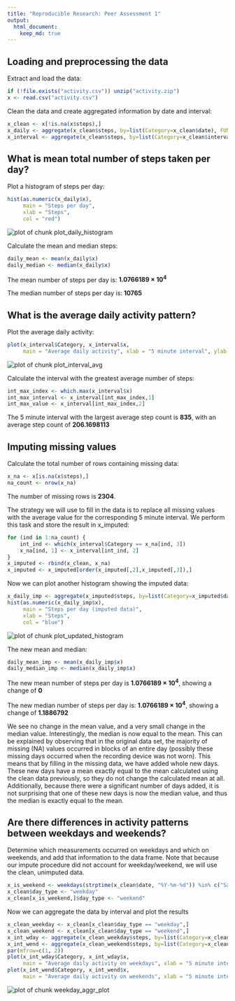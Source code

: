 ```yaml
---
title: "Reproducible Research: Peer Assessment 1"
output: 
  html_document:
    keep_md: true
---
```



## Loading and preprocessing the data

Extract and load the data:


```r
if (!file.exists("activity.csv")) unzip("activity.zip")
x <- read.csv("activity.csv")
```

Clean the data and create aggregated information by date and interval:


```r
x_clean <- x[!is.na(x$steps),]
x_daily <- aggregate(x_clean$steps, by=list(Category=x_clean$date), FUN=sum)
x_interval <- aggregate(x_clean$steps, by=list(Category=x_clean$interval), FUN=mean)
```

## What is mean total number of steps taken per day?

Plot a histogram of steps per day:


```r
hist(as.numeric(x_daily$x), 
     main = "Steps per day", 
     xlab = "Steps",
     col = "red")
```

![plot of chunk plot_daily_histogram](figure/plot_daily_histogram-1.png) 

Calculate the mean and median steps:


```r
daily_mean <- mean(x_daily$x)
daily_median <- median(x_daily$x)
```

The mean number of steps per day is: **1.0766189 &times; 10<sup>4</sup>**

The median number of steps per day is: **10765**

## What is the average daily activity pattern?

Plot the average daily activity:


```r
plot(x_interval$Category, x_interval$x, 
     main = "Average daily activity", xlab = "5 minute interval", ylab = "Steps", type = "l")
```

![plot of chunk plot_interval_avg](figure/plot_interval_avg-1.png) 

Calculate the interval with the greatest average number of steps:


```r
int_max_index <- which.max(x_interval$x)
int_max_interval <- x_interval[int_max_index,1]
int_max_value <- x_interval[int_max_index,2]
```

The 5 minute interval with the largest average step count is **835**, with an average step count of **206.1698113**

## Imputing missing values

Calculate the total number of rows containing missing data:


```r
x_na <- x[is.na(x$steps),]
na_count <- nrow(x_na)
```

The number of missing rows is **2304**.

The strategy we will use to fill in the data is to replace all missing values with the average value for the corresponding 5 minute interval. 
We perform this task and store the result in x_imputed:


```r
for (ind in 1:na_count) {
	int_ind <- which(x_interval$Category == x_na[ind, 3])
	x_na[ind, 1] <- x_interval[int_ind, 2]
}
x_imputed <- rbind(x_clean, x_na)
x_imputed <- x_imputed[order(x_imputed[,2],x_imputed[,3]),]
```

Now we can plot another histogram showing the imputed data:


```r
x_daily_imp <- aggregate(x_imputed$steps, by=list(Category=x_imputed$date), FUN=sum)
hist(as.numeric(x_daily_imp$x), 
     main = "Steps per day (imputed data)", 
     xlab = "Steps",
     col = "blue")
```

![plot of chunk plot_updated_histogram](figure/plot_updated_histogram-1.png) 

The new mean and median:


```r
daily_mean_imp <- mean(x_daily_imp$x)
daily_median_imp <- median(x_daily_imp$x)
```

The new mean number of steps per day is **1.0766189 &times; 10<sup>4</sup>**, showing a change of **0**

The new median number of steps per day is: **1.0766189 &times; 10<sup>4</sup>**, showing a change of **1.1886792**

We see no change in the mean value, and a very small change in the median value. Interestingly, the median is now equal to the mean.
This can be explained by observing that in the original data set, the majority of missing (NA) values occurred in blocks of an entire day 
(possibly these missing days occurred when the recording device was not worn). This means that by filling in the missing data, we have 
added whole new days. These new days have a mean exactly equal to the mean calculated using the clean data previously, so they
do not change the calculated mean at all. Additionally, because there were a significant number of days added, it is not surprising
that one of these new days is now the median value, and thus the median is exactly equal to the mean.

## Are there differences in activity patterns between weekdays and weekends?

Determine which measurements occurred on weekdays and which on weekends, and add that information to the data frame.
Note that because our impute procedure did not account for weekday/weekend, we will use the clean, unimputed data.


```r
x_is_weekend <- weekdays(strptime(x_clean$date, "%Y-%m-%d")) %in% c("Saturday", "Sunday")
x_clean$day_type <- "weekday"
x_clean[x_is_weekend,]$day_type <- "weekend"
```

Now we can aggregate the data by interval and plot the results


```r
x_clean_weekday <- x_clean[x_clean$day_type == "weekday",]
x_clean_weekend <- x_clean[x_clean$day_type == "weekend",]
x_int_wday <- aggregate(x_clean_weekday$steps, by=list(Category=x_clean_weekday$interval), FUN=mean)
x_int_wend <- aggregate(x_clean_weekend$steps, by=list(Category=x_clean_weekend$interval), FUN=mean)
par(mfrow=c(1, 2))
plot(x_int_wday$Category, x_int_wday$x, 
     main = "Average daily activity on weekdays", xlab = "5 minute interval", ylab = "Steps", type = "l")
plot(x_int_wend$Category, x_int_wend$x, 
     main = "Average daily activity on weekends", xlab = "5 minute interval", ylab = "Steps", type = "l")
```

![plot of chunk weekday_aggr_plot](figure/weekday_aggr_plot-1.png) 


